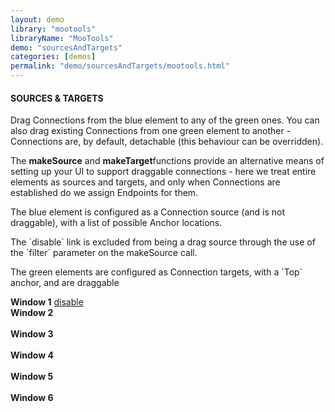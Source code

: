 ```yaml
---
layout: demo
library: "mootools"
libraryName: "MooTools"
demo: "sourcesAndTargets"
categories: [demos]
permalink: "demo/sourcesAndTargets/mootools.html"
---
```


<div class="explanation">
	<h4>SOURCES &amp; TARGETS</h4>                    
	<p>Drag Connections from the blue element to any of the green ones. You can also drag existing
		Connections from one green element to another - Connections are, by default, detachable (this behaviour can be overridden).</p>
	<p>The <strong>makeSource</strong> and <strong>makeTarget</strong>functions provide an alternative means of setting up your UI to support draggable connections - here we treat entire
	elements as sources and targets, and only when Connections are established do we assign Endpoints for them.</p>
	<p>The blue element is configured as a Connection source (and is not draggable), with a list of possible Anchor locations.</p>          
	<p>
	The `disable` link is excluded from being a drag source through the use of the `filter` parameter on the makeSource call.
	</p>
	<p>The green elements are configured as Connection targets, with a `Top` anchor, and are draggable</p>
</div>                  
<div class="demo source-target-demo" id="source-target-demo">
	<div class="window" id="sourceWindow1">           
		<strong>Window 1</strong>
		<a href="#" id="enableDisableSource">disable</a>                
	</div>
	<div class="window smallWindow" id="targetWindow2"><strong>Window 2</strong><br/><br/></div>
	<div class="window smallWindow" id="targetWindow3"><strong>Window 3</strong><br/><br/></div>
	<div class="window smallWindow" id="targetWindow4"><strong>Window 4</strong><br/><br/></div>
	<div class="window smallWindow" id="targetWindow5"><strong>Window 5</strong><br/><br/></div>
	<div class="window smallWindow" id="targetWindow6"><strong>Window 6</strong><br/><br/></div>
</div>